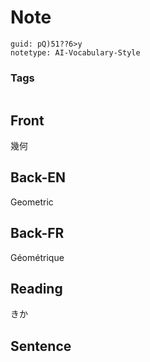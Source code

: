 # Note
```
guid: pQ)51??6>y
notetype: AI-Vocabulary-Style
```

### Tags
```
```

## Front
幾何

## Back-EN
Geometric

## Back-FR
Géométrique

## Reading
きか

## Sentence

